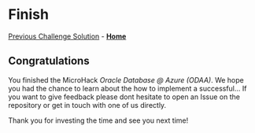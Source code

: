 # Finish

[Previous Challenge Solution](challenge-02.md) - **[Home](../Readme.md)**

## Congratulations

You finished the MicroHack *Oracle Database @ Azure (ODAA)*. We hope you had the chance to learn about the how to implement a successful...
If you want to give feedback please dont hesitate to open an Issue on the repository or get in touch with one of us directly.

Thank you for investing the time and see you next time!

